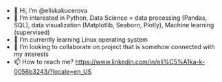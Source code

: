 - 👋 Hi, I’m @eliskakucerova
- 👀 I’m interested in Python, Data Science = data processing (Pandas, SQL), data visualization (Matplotlib, Seaborn, Plotly), Machine learning (supervised) 
- 🌱 I’m currently learning Linux operating system
- 💞️ I’m looking to collaborate on project that is somehow connected with my interests
- 📫 How to reach me? https://www.linkedin.com/in/eli%C5%A1ka-k-0056b3243/?locale=en_US
